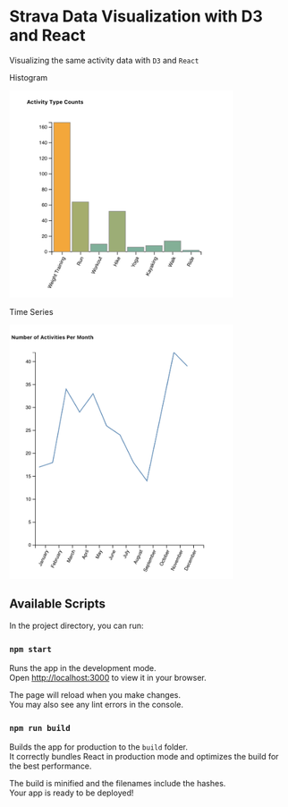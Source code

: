 # Strava Data Visualization with D3 and React

Visualizing the same activity data with `D3` and `React`

Histogram

<img src="https://raw.githubusercontent.com/dazhaoniel/strava-recap-2022/main/react-strava-visualization/charts/histogram.png" width="400">

Time Series

<img src="https://raw.githubusercontent.com/dazhaoniel/strava-recap-2022/main/react-strava-visualization/charts/time-series.png" width="400">

## Available Scripts

In the project directory, you can run:

### `npm start`

Runs the app in the development mode.\
Open [http://localhost:3000](http://localhost:3000) to view it in your browser.

The page will reload when you make changes.\
You may also see any lint errors in the console.

### `npm run build`

Builds the app for production to the `build` folder.\
It correctly bundles React in production mode and optimizes the build for the best performance.

The build is minified and the filenames include the hashes.\
Your app is ready to be deployed!
